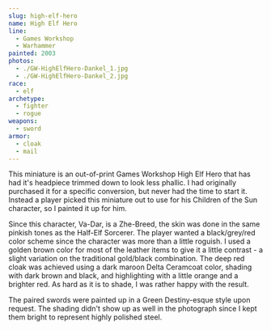 ```yaml
---
slug: high-elf-hero
name: High Elf Hero
line:
  - Games Workshop
  - Warhammer
painted: 2003
photos:
  - ./GW-HighElfHero-Dankel_1.jpg
  - ./GW-HighElfHero-Dankel_2.jpg
race:
  - elf
archetype:
  - fighter
  - rogue
weapons:
  - sword
armor:
  - cloak
  - mail
---
```


This miniature is an out-of-print Games Workshop High Elf Hero that has had it's headpiece trimmed down to look less phallic. I had originally purchased it for a specific conversion, but never had the time to start it. Instead a player picked this miniature out to use for his Children of the Sun character, so I painted it up for him.

Since this character, Va-Dar, is a Zhe-Breed, the skin was done in the same pinkish tones as the Half-Elf Sorcerer. The player wanted a black/grey/red color scheme since the character was more than a little roguish. I used a golden brown color for most of the leather items to give it a little contrast - a slight variation on the traditional gold/black combination. The deep red cloak was achieved using a dark maroon Delta Ceramcoat color, shading with dark brown and black, and highlighting with a little orange and a brighter red. As hard as it is to shade, I was rather happy with the result.

The paired swords were painted up in a Green Destiny-esque style upon request. The shading didn't show up as well in the photograph since I kept them bright to represent highly polished steel.
